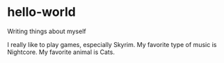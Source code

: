 # hello-world
Writing things about myself

I really like to play games, especially Skyrim.
My favorite type of music is Nightcore.
My favorite animal is Cats.
